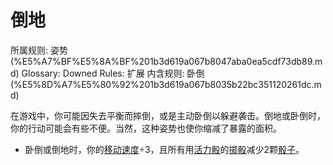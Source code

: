 # 倒地

所属规则: 姿势 (%E5%A7%BF%E5%8A%BF%201b3d619a067b8047aba0ea5cdf73db89.md)
Glossary: Downed
Rules: 扩展
内含规则: 卧倒 (%E5%8D%A7%E5%80%92%201b3d619a067b8035b22bc351120261dc.md)

在游戏中，你可能因失去平衡而摔倒，或是主动卧倒以躲避袭击。倒地或卧倒时，你的行动可能会有些不便。当然，这种姿势也使你缩减了暴露的面积。

- 卧倒或倒地时，你的[移动速度](%E7%A7%BB%E5%8A%A8%E9%80%9F%E5%BA%A6%201b3d619a067b809a974ac608bbb4fb54.md)÷3，且所有用[活力骰](%E6%B4%BB%E5%8A%9B%E9%AA%B0%201b3d619a067b8019a494fecc31aaaafa.md)的[掷骰](%E6%8E%B7%E9%AA%B0%201b3d619a067b80f89c53e38483e535c4.md)减少2颗[骰子](%E9%AA%B0%E5%AD%90%201b3d619a067b809a8af1c709238cdb0d.md)。